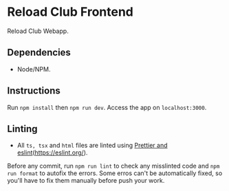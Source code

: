 # Reload Club Frontend

Reload Club Webapp.

## Dependencies

- Node/NPM.

## Instructions

Run `npm install` then `npm run dev`. Access the app on `localhost:3000`.

## Linting

- All `ts, tsx` and `html` files are linted using [Prettier and eslint](https://prettier.io/)(https://eslint.org/).

Before any commit, run `npm run lint` to check any misslinted code and `npm run format` to autofix the errors. Some erros can't be automatically fixed, so you'll have to fix them manually before push your work.
